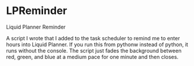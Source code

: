 # LPReminder
Liquid Planner Reminder

A script I wrote that I added to the task scheduler to remind me to enter hours into Liquid Planner.  If you run this from pythonw instead of python, it runs without the console.
The script just fades the background between red, green, and blue at a medium pace for one minute and then closes.


